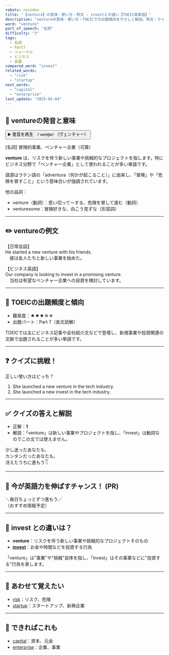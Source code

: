 ```yaml
---
robots: noindex
title: "【venture】の意味・使い方・例文 ― investとの違い【TOEIC英単語】"
description: "ventureの意味・使い方・TOEICでの出題傾向をやさしく解説。例文・クイズ付きでinvestとの違いもわかりやすく学べます。"
word: "venture"
part_of_speech: "名詞"
difficulty: "3"
tags:
  - 名詞
  - Part7
  - フォーマル
  - ビジネス
  - 会議
compared_word: "invest"
related_words:
  - "risk"
  - "startup"
next_words:
  - "capital"
  - "enterprise"
last_update: "2025-05-04"
---
```


## 🔰 ventureの発音と意味

<button class="play-audio" onclick="playTTS('venture')">
  <span class="play-audio-main">
    ▶️ 発音を再生　/ˈventʃər/
  </span>
  <span class="play-audio-sub">
    （ヴェンチャー）
  </span>
</button>

[名詞] 冒険的事業、ベンチャー企業（可算）

**venture** は、リスクを伴う新しい事業や挑戦的なプロジェクトを指します。特にビジネス分野で「ベンチャー企業」として使われることが多い単語です。

語源はラテン語の「adventura（何かが起こること）」に由来し、「冒険」や「危険を冒すこと」という意味合いが強調されています。

他の品詞：  
- venture（動詞）：思い切って～する、危険を冒して進む（動詞）
- venturesome：冒険好きな、向こう見ずな（形容詞）

---

## ✏️ ventureの例文

【日常会話】  
He started a new venture with his friends.  
　彼は友人たちと新しい事業を始めた。

【ビジネス英語】  
Our company is looking to invest in a promising venture.  
　当社は有望なベンチャー企業への投資を検討しています。

---

## 🎯 TOEICの出題頻度と傾向

- 難易度：★★★☆☆
- 出題パート：Part 7（長文読解）

TOEICでは主にビジネス記事や会社紹介文などで登場し、新規事業や投資関連の文脈で出題されることが多い単語です。

---

## ❓ クイズに挑戦！

正しい使い方はどっち？

1. She launched a new venture in the tech industry.  
2. She launched a new invest in the tech industry.

---

## ✅ クイズの答えと解説

- 正解：**1**
- 解説：「venture」は新しい事業やプロジェクトを指し、「invest」は動詞なのでこの文では使えません。

少し迷ったあなたも、  
カンタンだったあなたも、  
冴えたうちに進もう👇️

---

## 🚀 今が英語力を伸ばすチャンス！ (PR)

<div class="info-center">
＼毎日ちょっとずつ進もう／<br>  
（おすすめ情報予定）
</div>

---

## 🤔  invest との違いは？

- **venture**：リスクを伴う新しい事業や挑戦的なプロジェクトそのもの
- **[invest](/word/invest)**：お金や時間などを投資する行為

「venture」は"事業"や"挑戦"自体を指し、「invest」はその事業などに"投資する"行為を表します。

---

## 🧩 あわせて覚えたい

- [risk](/word/risk)：リスク、危険
- [startup](/word/startup)：スタートアップ、新興企業

---

## 📖 できればこれも

- [capital](/word/capital)：資本、元金
- [enterprise](/word/enterprise)：企業、事業

<!-- cvid: aid48_bid11 -->
